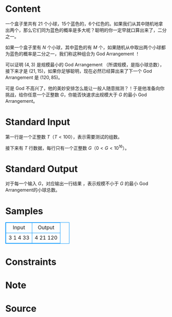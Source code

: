 
# Content

一个盒子里共有 $21$ 个小球，$15$个蓝色的，$6$个红色的。如果我们从其中随机地拿出两个，那么它们同为蓝色的概率是多大呢？聪明的你一定早就口算出来了，二分之一。

如果一个盒子里有 $N$ 个小球，其中蓝色的有 $M$ 个，如果随机从中取出两个小球都为蓝色的概率是二分之一，我们称这种组合为 God Arrangement ！

可以证明 $(4,3)$ 是规模最小的 God Arrangement （所谓规模，是指小球总数），接下来才是 $(21,15)$，如果你足够聪明，现在必然已经算出来了下一个 God Arrangement 是 $(120,85)$。

可是 God 不高兴了，他的美妙安排怎么能让一般人随意揣测？！于是他准备向你挑战，给你任意一个正整数 $G$，你能否快速求出规模大于 $G$ 的最小 God Arrangement。

# Standard Input

第一行是一个正整数 $T$（$T < 100$），表示需要测试的组数。

接下来有 $T$ 行数据，每行只有一个正整数 $G$（$0 < G < 10^{16}$）。

# Standard Output

对于每一个输入 $G$，对应输出一行结果 ，表示规模不小于 $G$ 的最小 God Arrangement的小球总数。

# Samples

<style>
        table,table tr th, table tr td { border:1px solid #0094ff; }
        table { width: 200px; min-height: 25px; line-height: 25px; text-align: center; border-collapse: collapse;}   
    </style>
<table>
	<tr>
		<td>Input</td>
		<td>Output</td>
	</tr>
<tr><td>3
1
4
33</td><td>4
21
120</td></tr></table>


# Constraints



# Note



# Source



